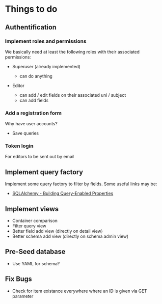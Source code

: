 # Things to do

## Authentification

### Implement roles and permissions
We basically need at least the following roles with their associated permissions:

* Superuser (already implemented)
  - can do anything

* Editor
  - can add / edit fields on their associated uni / subject
  - can add fields

### Add a registration form
Why have user accounts?
* Save queries

### Token login
For editors to be sent out by email

## Implement query factory
Implement some query factory to filter by fields. Some useful links may be:

* [SQLAlchemy - Building Query-Enabled Properties](http://docs.sqlalchemy.org/en/rel_1_0/orm/join_conditions.html#building-query-enabled-properties)

## Implement views
* Container comparison
* Filter query view
* Better field add view (directly on detail view)
* Better schema add view (directly on schema admin view)

## Pre-Seed database
* Use YAML for schema?

## Fix Bugs
* Check for item existance everywhere where an ID is given via GET parameter
